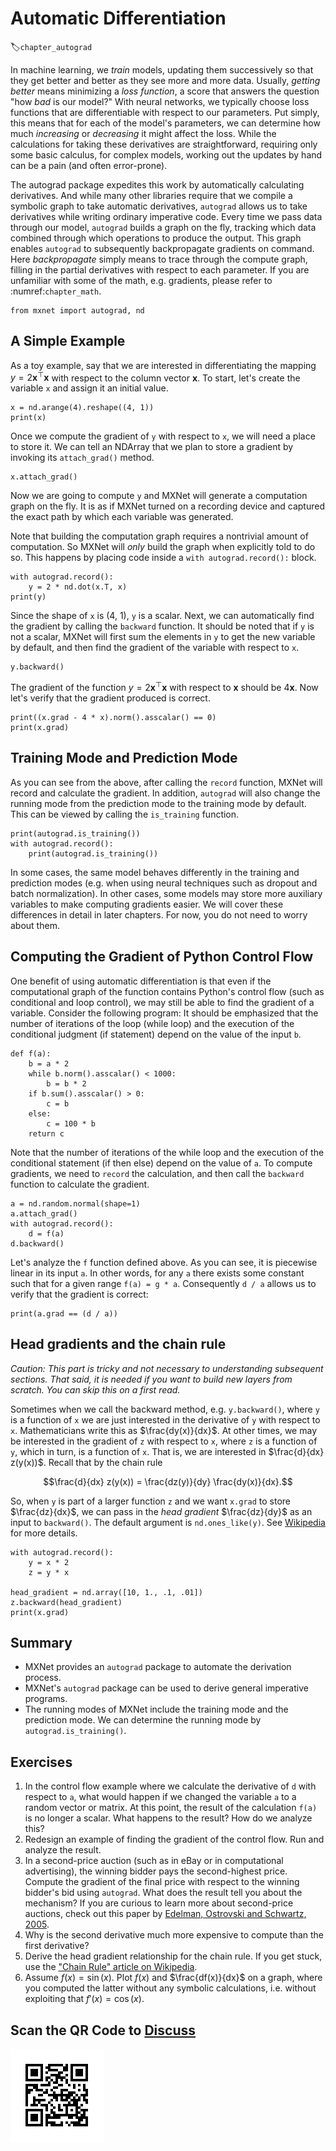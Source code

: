 # Automatic Differentiation
:label:`chapter_autograd`

In machine learning, we *train* models, updating them successively so that they get better and better as they see more and more data. Usually, *getting better* means minimizing a *loss function*, a score that answers the question "how *bad* is our model?" With neural networks, we typically choose loss functions that are differentiable with respect to our parameters.
Put simply, this means that for each of the model's parameters, we can determine how much *increasing* or *decreasing* it might affect the loss. While the calculations for taking these derivatives are straightforward, requiring only some basic calculus, for complex models, working out the updates by hand can be a pain (and often error-prone).

The autograd package expedites this work by automatically calculating derivatives. And while many other libraries require that we compile a symbolic graph to take automatic derivatives, `autograd` allows us to take derivatives while writing  ordinary imperative code. Every time we pass data through our model, `autograd` builds a graph on the fly, tracking which data combined through which operations to produce the output. This graph enables `autograd` to subsequently backpropagate gradients on command. Here *backpropagate* simply means to trace through the compute graph, filling in the partial derivatives with respect to each parameter. If you are unfamiliar with some of the math, e.g. gradients, please refer to :numref:`chapter_math`.

```{.python .input  n=1}
from mxnet import autograd, nd
```

## A Simple Example

As a toy example, say that we are interested in differentiating the mapping $y = 2\mathbf{x}^{\top}\mathbf{x}$ with respect to the column vector $\mathbf{x}$. To start, let's create the variable `x` and assign it an initial value.

```{.python .input  n=2}
x = nd.arange(4).reshape((4, 1))
print(x)
```

Once we compute the gradient of ``y`` with respect to ``x``, we will need a place to store it. We can tell an NDArray that we plan to store a gradient by invoking its ``attach_grad()`` method.

```{.python .input  n=3}
x.attach_grad()
```

Now we are going to compute ``y`` and MXNet will generate a computation graph on the fly. It is as if MXNet turned on a recording device and captured the exact path by which each variable was generated.

Note that building the computation graph requires a nontrivial amount of computation. So MXNet will *only* build the graph when explicitly told to do so. This happens by placing code inside a ``with autograd.record():`` block.

```{.python .input  n=4}
with autograd.record():
    y = 2 * nd.dot(x.T, x)
print(y)
```

Since the shape of `x` is (4, 1), `y` is a scalar. Next, we can automatically find the gradient by calling the `backward` function. It should be noted that if `y` is not a scalar, MXNet will first sum the elements in `y` to get the new variable by default, and then find the gradient of the variable with respect to `x`.

```{.python .input  n=5}
y.backward()
```

The gradient of the function $y = 2\mathbf{x}^{\top}\mathbf{x}$ with respect to $\mathbf{x}$ should be $4\mathbf{x}$. Now let's verify that the gradient produced is correct.

```{.python .input  n=6}
print((x.grad - 4 * x).norm().asscalar() == 0)
print(x.grad)
```

## Training Mode and Prediction Mode

As you can see from the above, after calling the `record` function, MXNet will record and calculate the gradient. In addition, `autograd` will also change the running mode from the prediction mode to the training mode by default. This can be viewed by calling the `is_training` function.

```{.python .input  n=7}
print(autograd.is_training())
with autograd.record():
    print(autograd.is_training())
```

In some cases, the same model behaves differently in the training and prediction modes (e.g. when using neural techniques such as dropout and batch normalization). In other cases, some models may store more auxiliary variables to make computing gradients easier. We will cover these differences in detail in later chapters. For now, you do not need to worry about them.

## Computing the Gradient of Python Control Flow

One benefit of using automatic differentiation is that even if the computational graph of the function contains Python's control flow (such as conditional and loop control), we may still be able to find the gradient of a variable. Consider the following program:  It should be emphasized that the number of iterations of the loop (while loop) and the execution of the conditional judgment (if statement) depend on the value of the input `b`.

```{.python .input  n=8}
def f(a):
    b = a * 2
    while b.norm().asscalar() < 1000:
        b = b * 2
    if b.sum().asscalar() > 0:
        c = b
    else:
        c = 100 * b
    return c
```

Note that the number of iterations of the while loop and the execution of the conditional statement (if then else) depend on the value of `a`. To compute gradients, we need to `record` the calculation, and then call the `backward` function to calculate the gradient.

```{.python .input  n=9}
a = nd.random.normal(shape=1)
a.attach_grad()
with autograd.record():
    d = f(a)
d.backward()
```

Let's analyze the `f` function defined above. As you can see, it is piecewise linear in its input `a`. In other words, for any `a` there exists some constant such that for a given range `f(a) = g * a`. Consequently `d / a` allows us to verify that the gradient is correct:

```{.python .input  n=10}
print(a.grad == (d / a))
```

## Head gradients and the chain rule

*Caution: This part is tricky and not necessary to understanding subsequent sections. That said, it is needed if you want to build new layers from scratch. You can skip this on a first read.*

Sometimes when we call the backward method, e.g. `y.backward()`, where
`y` is a function of `x` we are just interested in the derivative of
`y` with respect to `x`. Mathematicians write this as
$\frac{dy(x)}{dx}$. At other times, we may be interested in the
gradient of `z` with respect to `x`, where `z` is a function of `y`,
which in turn, is a function of `x`. That is, we are interested in
$\frac{d}{dx} z(y(x))$. Recall that by the chain rule

$$\frac{d}{dx} z(y(x)) = \frac{dz(y)}{dy} \frac{dy(x)}{dx}.$$

So, when ``y`` is part of a larger function ``z`` and we want ``x.grad`` to store $\frac{dz}{dx}$, we can pass in the *head gradient* $\frac{dz}{dy}$ as an input to ``backward()``. The default argument is ``nd.ones_like(y)``. See [Wikipedia](https://en.wikipedia.org/wiki/Chain_rule) for more details.

```{.python .input  n=11}
with autograd.record():
    y = x * 2
    z = y * x

head_gradient = nd.array([10, 1., .1, .01])
z.backward(head_gradient)
print(x.grad)
```

## Summary

* MXNet provides an `autograd` package to automate the derivation process.
* MXNet's `autograd` package can be used to derive general imperative programs.
* The running modes of MXNet include the training mode and the prediction mode. We can determine the running mode by `autograd.is_training()`.

## Exercises

1. In the control flow example where we calculate the derivative of `d` with respect to `a`, what would happen if we changed the variable `a` to a random vector or matrix. At this point, the result of the calculation `f(a)` is no longer a scalar. What happens to the result? How do we analyze this?
1. Redesign an example of finding the gradient of the control flow. Run and analyze the result.
1. In a second-price auction (such as in eBay or in computational advertising), the winning bidder pays the second-highest price. Compute the gradient of the final price with respect to the winning bidder's bid using `autograd`. What does the result tell you about the mechanism? If you are curious to learn more about second-price auctions, check out this paper by [Edelman, Ostrovski and Schwartz, 2005](https://www.benedelman.org/publications/gsp-060801.pdf).
1. Why is the second derivative much more expensive to compute than the first derivative?
1. Derive the head gradient relationship for the chain rule. If you get stuck, use the ["Chain Rule" article on Wikipedia](https://en.wikipedia.org/wiki/Chain_rule).
1. Assume $f(x) = \sin(x)$. Plot $f(x)$ and $\frac{df(x)}{dx}$ on a graph, where you computed the latter without any symbolic calculations, i.e. without exploiting that $f'(x) = \cos(x)$.

## Scan the QR Code to [Discuss](https://discuss.mxnet.io/t/2318)

![](../img/qr_autograd.svg)
